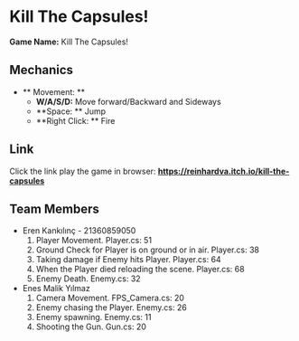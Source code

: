 # Kill The Capsules!

**Game Name:** Kill The Capsules!   

## Mechanics

- ** Movement: **
  - **W/A/S/D:**  Move forward/Backward and Sideways
  - **Space: ** Jump
  - **Right Click: ** Fire

## Link
  Click the link play the game in browser:
  **https://reinhardva.itch.io/kill-the-capsules**

## Team Members
  - Eren Kankılınç - 21360859050
    1. Player Movement. Player.cs: 51 
    2. Ground Check for Player is on ground or in air. Player.cs: 38
    3. Taking damage if Enemy hits Player. Player.cs: 64
    4. When the Player died reloading the scene. Player.cs: 68
    5. Enemy Death. Enemy.cs: 32
  - Enes Malik Yılmaz
    1. Camera Movement. FPS_Camera.cs: 20
    2. Enemy chasing the Player. Enemy.cs: 26
    3. Enemy spawning. Enemy.cs: 11
    4. Shooting the Gun. Gun.cs: 20  

